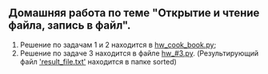 ## Домашняя работа по теме "Открытие и чтение файла, запись в файл".
1. Решение по задачам 1 и 2 находится в [hw_cook_book.py](https://github.com/Nikolaytcev/home_work_r-w_files/blob/main/hw_cook_book.py);
2. Решение по задаче 3 находится в файле [hw_#3.py](https://github.com/Nikolaytcev/home_work_r-w_files/blob/main/hw_%233.py). (Результирующий файл ['result_file.txt'](https://github.com/Nikolaytcev/home_work_r-w_files/blob/main/sorted/result_file.txt) находится в папке sorted)
